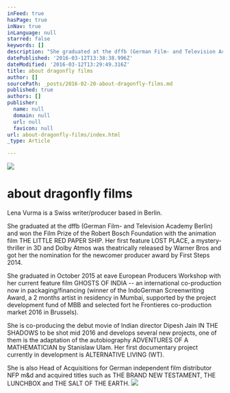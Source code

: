 ```yaml
---
inFeed: true
hasPage: true
inNav: true
inLanguage: null
starred: false
keywords: []
description: "She graduated at the dffb (German Film- and Television Academy Berlin) and won the Film Prize of the Robert Bosch Foundation with the animation film THE LITTLE RED PAPER SHIP. Her first feature LOST PLACE, a mystery-thriller in 3D and Dolby Atmos was theatrically released by Warner Bros and got her the nomination for the newcomer producer award by First Steps 2014.\_"
datePublished: '2016-03-12T13:38:38.996Z'
dateModified: '2016-03-12T13:29:49.316Z'
title: about dragonfly films
author: []
sourcePath: _posts/2016-02-20-about-dragonfly-films.md
published: true
authors: []
publisher:
  name: null
  domain: null
  url: null
  favicon: null
url: about-dragonfly-films/index.html
_type: Article

---
```

![](https://s3-us-west-2.amazonaws.com/the-grid-img/p/901cc7ebff83942f2599e69351fdeb94557fd9f3.jpg)

# about dragonfly films

Lena Vurma is a Swiss writer/producer based in Berlin. 

She graduated at the dffb (German Film- and Television Academy Berlin) and won the Film Prize of the Robert Bosch Foundation with the animation film THE LITTLE RED PAPER SHIP. Her first feature LOST PLACE, a mystery-thriller in 3D and Dolby Atmos was theatrically released by Warner Bros and got her the nomination for the newcomer producer award by First Steps 2014\. 

She graduated in October 2015 at eave European Producers Workshop with her current feature film GHOSTS OF INDIA -- an international co-production now in packaging/financing (winner of the IndoGerman Screenwriting Award, a 2 months artist in residency in Mumbai, supported by the project development fund of MBB and selected fort he Frontieres co-production market 2016 in Brussels).

She is co-producing the debut movie of Indian director Dipesh Jain IN THE SHADOWS to be shot mid 2016 and develops several new projects, one of them is the adaptation of the autobiography ADVENTURES OF A MATHEMATICIAN by Stanislaw Ulam. Her first documentary project currently in development is ALTERNATIVE LIVING (WT).

She is also Head of Acquisitions for German independent film distributor NFP m&d and acquired titles such as THE BRAND NEW TESTAMENT, THE LUNCHBOX and THE SALT OF THE EARTH.
![](https://the-grid-user-content.s3-us-west-2.amazonaws.com/7c579372-c82a-4449-ad01-ade2622fa734.jpg)